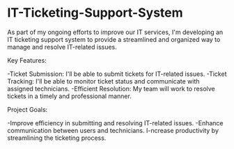 # IT-Ticketing-Support-System

As part of my ongoing efforts to improve our IT services, I'm developing an IT ticketing support system to provide a streamlined and organized way to manage and resolve IT-related issues.

Key Features:

-Ticket Submission: I'll be able to submit tickets for IT-related issues.
-Ticket Tracking: I'll be able to monitor ticket status and communicate with assigned technicians.
-Efficient Resolution: My team will work to resolve tickets in a timely and professional manner.


Project Goals:

-Improve efficiency in submitting and resolving IT-related issues.
-Enhance communication between users and technicians.
I-ncrease productivity by streamlining the ticketing process.
